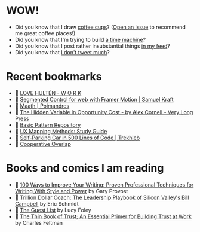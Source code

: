 # WOW!

- Did you know that I draw [coffee cups](https://papercups.mamuso.net/)? ([Open an issue](https://github.com/mamuso/papercups/issues) to recommend me great coffee places!)
- Did you know that I'm trying to build [a time machine](https://github.com/mamuso/fluxcapacitor)?
- Did you know that I post rather insubstantial things [in my feed](https://feed.mamuso.net/)?
- Did you know that [I don't tweet much](https://twitter.com/mamuso)?

# Recent bookmarks

- 👀 [LOVE HULTÉN - W O R K](https://www.lovehulten.com/)
- 👀 [Segmented Control for web with Framer Motion | Samuel Kraft](https://samuelkraft.com/blog/segmented-control-framer-motion)
- 👀 [Maath | Poimandres](https://maath.pmnd.rs/)
- 👀 [The Hidden Variable in Opportunity Cost - by Alex Cornell - Very Long Press](https://verylong.substack.com/p/the-hidden-variable-in-opportunity)
- 👀 [Basic Pattern Repository](https://patterns.helloyes.dev/)
- 👀 [UX Mapping Methods: Study Guide](https://www.nngroup.com/articles/ux-mapping-methods-study-guide/)
- 👀 [Self-Parking Car in 500 Lines of Code | Trekhleb](https://trekhleb.dev/blog/2021/self-parking-car-evolution/)
- 👀 [Cooperative Overlap](https://anildash.com/2021/09/25/cooperative-overlap/)


# Books and comics I am reading

- 📘 [100 Ways to Improve Your Writing: Proven Professional Techniques for Writing With Style and Power](https://www.goodreads.com/book/show/43229424) by Gary Provost
- 📘 [Trillion Dollar Coach: The Leadership Playbook of Silicon Valley's Bill Campbell](https://www.goodreads.com/book/show/42764751) by Eric Schmidt
- 📘 [The Guest List](https://www.goodreads.com/book/show/52656911) by Lucy Foley
- 📘 [The Thin Book of Trust; An Essential Primer for Building Trust at Work](https://www.goodreads.com/book/show/8245275) by Charles Feltman

